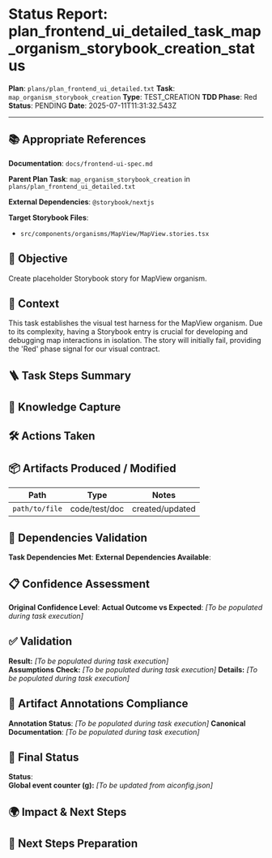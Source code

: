 <!-- Save as status/plan_<id>_task_<id>_status.md -->
# Status Report: plan_frontend_ui_detailed_task_map_organism_storybook_creation_status

**Plan**: `plans/plan_frontend_ui_detailed.txt`
**Task**: `map_organism_storybook_creation`
**Type**: TEST_CREATION
**TDD Phase**: Red
**Status**: PENDING
**Date**: 2025-07-11T11:31:32.543Z

---

## 📚 Appropriate References

**Documentation**: `docs/frontend-ui-spec.md`

**Parent Plan Task**: `map_organism_storybook_creation` in `plans/plan_frontend_ui_detailed.txt`

**External Dependencies**: `@storybook/nextjs`

**Target Storybook Files**:
- `src/components/organisms/MapView/MapView.stories.tsx`

## 🎯 Objective

Create placeholder Storybook story for MapView organism.

## 📝 Context

This task establishes the visual test harness for the MapView organism. Due to its complexity, having a Storybook entry is crucial for developing and debugging map interactions in isolation. The story will initially fail, providing the 'Red' phase signal for our visual contract.

## 🪜 Task Steps Summary

<!-- Ordered list summarising major sub-steps -->

## 🧠 Knowledge Capture

<!-- Key learnings, decisions, or patterns worth re-using -->

## 🛠 Actions Taken

<!-- Bullet list of concrete steps performed in this task -->

## 📦 Artifacts Produced / Modified
| Path | Type | Notes |
|------|------|-------|
| `path/to/file` | code/test/doc | created/updated |

## 🔗 Dependencies Validation

**Task Dependencies Met**: <!-- Yes/No - list which tasks must complete first -->
**External Dependencies Available**: <!-- Node.js, Jest, libraries - verify versions -->

## 📋 Confidence Assessment

**Original Confidence Level**: <!-- High/Medium/Low from plan -->
**Actual Outcome vs Expected**: <!-- Did task proceed as predicted? Any deviations? --> *[To be populated during task execution]*

## ✅ Validation

**Result:** <!-- VALIDATION_PASSED | VALIDATION_FAILED --> *[To be populated during task execution]*  
**Assumptions Check:** <!-- Confirm critical assumptions from plan remain valid -->  *[To be populated during task execution]*
**Details:** <!-- Summarize test run output, build results, & reasoning --> *[To be populated during task execution]*

## 🔗 Artifact Annotations Compliance

**Annotation Status**: <!-- Verified all modified files contain artifact annotations --> *[To be populated during task execution]*
**Canonical Documentation**: <!-- Confirm pointers to docs/architecture-spec.md etc. added --> *[To be populated during task execution]*

## 🏁 Final Status

**Status**: <!-- DONE | FAILED | VALIDATION_PASSED -->  
**Global event counter (g):** <!-- increment from aiconfig.json and update --> *[To be updated from aiconfig.json]*

## 🌍 Impact & Next Steps

<!-- Describe impact on broader system and immediate follow-up actions -->

## 🚀 Next Steps Preparation

<!-- Checklist or notes to prepare upcoming tasks -->